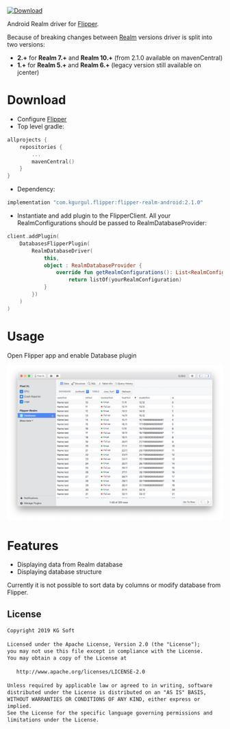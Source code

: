[![Download](https://img.shields.io/maven-central/v/com.kgurgul.flipper/flipper-realm-android/2.1.0)](https://search.maven.org/artifact/com.kgurgul.flipper/flipper-realm-android/2.1.0/pom)

Android Realm driver for [Flipper](https://github.com/facebook/flipper).

Because of breaking changes between [Realm](https://github.com/realm/realm-java) versions driver is split into two versions:
* **2.+** for **Realm 7.+** and **Realm 10.+** (from 2.1.0 available on mavenCentral)
* **1.+** for **Realm 5.+** and **Realm 6.+** (legacy version still available on jcenter)

Download
========
* Configure [Flipper](https://fbflipper.com/docs/getting-started.html)
* Top level gradle:
```kotlin
allprojects {
    repositories {
        ...
        mavenCentral()
    }
}
```
* Dependency:

```kotlin
implementation "com.kgurgul.flipper:flipper-realm-android:2.1.0"
```
* Instantiate and add plugin to the FlipperClient. All your 
RealmConfigurations should be passed to RealmDatabaseProvider:
```kotlin
client.addPlugin(
    DatabasesFlipperPlugin(
        RealmDatabaseDriver(
            this,
            object : RealmDatabaseProvider {
                override fun getRealmConfigurations(): List<RealmConfiguration> {
                    return listOf(yourRealmConfiguration)
            }
        })
    )
)
```

Usage
=====
Open Flipper app and enable Database plugin

<img src="info/flipper.png" width="512" />

Features
========
* Displaying data from Realm database
* Displaying database structure

Currently it is not possible to sort data by columns or modify database from Flipper.

License
-------
    Copyright 2019 KG Soft

    Licensed under the Apache License, Version 2.0 (the "License");
    you may not use this file except in compliance with the License.
    You may obtain a copy of the License at

       http://www.apache.org/licenses/LICENSE-2.0

    Unless required by applicable law or agreed to in writing, software
    distributed under the License is distributed on an "AS IS" BASIS,
    WITHOUT WARRANTIES OR CONDITIONS OF ANY KIND, either express or implied.
    See the License for the specific language governing permissions and
    limitations under the License.

